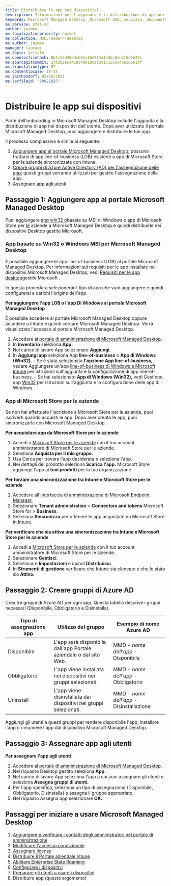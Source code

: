 ```yaml
---
title: Distribuire le app sui dispositivi
description: Informazioni per l'aggiunta e la distribuzione di app nei dispositivi Microsoft Managed Desktop.
keywords: Microsoft Managed Desktop, Microsoft 365, servizio, documentazione, app, app line-of-business, app LINEB
ms.service: m365-md
author: jaimeo
ms.localizationpriority: normal
ms.collection: M365-modern-desktop
ms.author: jaimeo
manager: laurawi
ms.topic: article
ms.openlocfilehash: 8bfc53d46bdcb91c16e9f4a1ddbc8ab3f6dfb47e
ms.sourcegitcommit: 27b2b2e5c41934b918cac2c171556c45e36661bf
ms.translationtype: MT
ms.contentlocale: it-IT
ms.lasthandoff: 03/19/2021
ms.locfileid: "50922027"
---
```

# <a name="deploy-apps-to-devices"></a>Distribuire le app sui dispositivi
Parte dell'onboarding in Microsoft Managed Desktop include l'aggiunta e la distribuzione di app nei dispositivi dell'utente. Dopo aver utilizzato il portale Microsoft Managed Desktop, puoi aggiungere e distribuire le tue app. 

Il processo complessivo è simile al seguente:
1. [Aggiungere app al portale Microsoft Managed Desktop:](#1) possono trattarsi di app line-of-business (LOB) esistenti o app di Microsoft Store per le aziende sincronizzate con Intune. 
2. [Creare gruppi di Azure Active Directory (AD) per l'assegnazione delle app:](#2) questi gruppi verranno utilizzati per gestire l'assegnazione delle app.
3. [Assegnare app agli utenti](#3)

<span id="1" />

## <a name="step-1-add-apps-to-microsoft-managed-desktop-portal"></a>Passaggio 1: Aggiungere app al portale Microsoft Managed Desktop
Puoi aggiungere [app win32 o](#lob-apps)basate su MSI di Windows o app di Microsoft Store per [le](#msfb-apps) aziende a Microsoft Managed Desktop e quindi distribuirle nei dispositivi Desktop gestito Microsoft.

<span id="lob-apps">

###  <a name="win32-or-windows-msi-based-apps-to-microsoft-managed-desktop"></a>App basate su Win32 o Windows MSI per Microsoft Managed Desktop

È possibile aggiungere le app line-of-business (LOB) al portale Microsoft Managed Desktop. Per informazioni sui requisiti per le app installate nei dispositivi Microsoft Managed Desktop, vedi [Requisiti per le app desktop](../service-description/mmd-app-requirements.md)gestite Microsoft .

In questa procedura selezionerai il tipo di app che vuoi aggiungere e quindi configurerai e carichi l'origine dell'app. 

**Per aggiungere l'app LOB o l'app Di Windows al portale Microsoft Managed Desktop**

È possibile accedere al portale Microsoft Managed Desktop oppure accedere a Intune e quindi cercare Microsoft Managed Desktop. Verrà visualizzato l'accesso al portale Microsoft Managed Desktop. 

1.    Accedere al [portale di amministrazione di Microsoft Managed Desktop](https://aka.ms/mmdportal). 
2.    In **Inventario** seleziona **App.**
3.    Nel carico di lavoro App selezionare **Aggiungi**.
4.    In **Aggiungi app** seleziona App **line-of-business** o **App di Windows (Win32).**
    - Se è stata selezionata **l'opzione App line-of-business,** vedere Aggiungere un'app [line-of-business di Windows a Microsoft Intune](/intune/lob-apps-windows) per istruzioni sull'aggiunta e la configurazione di app line-of-business.
    - Se hai selezionato **App di Windows (Win32),** vedi Gestione app [Win32](/intune/apps-win32-app-management) per istruzioni sull'aggiunta e la configurazione delle app di Windows.

<span id="msfb-apps">

### <a name="microsoft-store-for-business-apps"></a>App di Microsoft Store per le aziende
Se non hai effettuato l'iscrizione a Microsoft Store per le aziende, puoi iscriverti quando acquisti le app. Dopo aver creato le app, puoi sincronizzarle con Microsoft Managed Desktop. 

**Per acquistare app da Microsoft Store per le aziende**

1. Accedi a [Microsoft Store per le aziende](https://businessstore.microsoft.com) con il tuo account amministratore di Microsoft Store per le aziende.
2. Seleziona **Acquista per il mio gruppo.**
3. Usa Cerca per trovare l'app desiderata e seleziona l'app.
4. Nei dettagli del prodotto seleziona **Scarica l'app.** Microsoft Store aggiunge l'app ai **tuoi prodotti** per la tua organizzazione.

**Per forzare una sincronizzazione tra Intune e Microsoft Store per le aziende**
1. Accedere [all'interfaccia di amministrazione di Microsoft Endpoint Manager.](https://go.microsoft.com/fwlink/?linkid=2109431)
2. Selezionare **Tenant administration**  >  **Connectors and tokens** Microsoft Store for  >  **Business**.
3. Seleziona **Sincronizza** per ottenere le app acquistate da Microsoft Store in Intune.

**Per verificare che sia attiva una sincronizzazione tra Intune e Microsoft Store per le aziende**
1. Accedi a [Microsoft Store per le aziende](https://businessstore.microsoft.com) con il tuo account amministratore di Microsoft Store per le aziende.
2. Selezionare **Gestisci**.
3. Selezionare **Impostazioni** e quindi **Distribuisci**.
4. In **Strumenti di gestione** verificare che Intune sia elencato e che lo stato sia **Attivo.**  

<span id="2" />

## <a name="step-2-create-azure-ad-groups"></a>Passaggio 2: Creare gruppi di Azure AD

Crea tre gruppi di Azure AD per ogni app. Questa tabella descrive i gruppi necessari (Disponibile, Obbligatorio e Disinstalla). 

Tipo di assegnazione app |    Utilizzo del gruppo    | Esempio di nome Azure AD
--- | --- | ---
Disponibile |  L'app sarà disponibile dall'app Portale aziendale o dal sito Web. | MMD - *nome dell'app* - Disponibile
Obbligatorio |  L'app viene installata nei dispositivi nei gruppi selezionati. | MMD - *nome dell'app* - Obbligatorio
Uninstall |  L'app viene disinstallata dai dispositivi nei gruppi selezionati. | MMD - *nome dell'app* - Disinstallazione

Aggiungi gli utenti a questi gruppi per rendere disponibile l'app, installare l'app o rimuovere l'app dal dispositivo Microsoft Managed Desktop. 

<span id="3" />

## <a name="step-3-assign-apps-to-your-users"></a>Passaggio 3: Assegnare app agli utenti

**Per assegnare l'app agli utenti**

1. Accedere al [portale di amministrazione di Microsoft Managed Desktop](https://aka.ms/mmdportal).
2. Nel riquadro Desktop gestito seleziona **App.**
3. Nel carico di lavoro App seleziona l'app a cui vuoi assegnare gli utenti e seleziona **Assegna gruppi di utenti.**
4. Per l'app specifica, seleziona un tipo di assegnazione (Disponibile, Obbligatorio, Disinstalla) e assegna il gruppo appropriato.
5. Nel riquadro Assegna app selezionare **OK.**


## <a name="steps-to-get-started-with-microsoft-managed-desktop"></a>Passaggi per iniziare a usare Microsoft Managed Desktop

1. [Aggiungere e verificare i contatti degli amministratori nel portale di amministrazione](add-admin-contacts.md)
2. [Modificare l'accesso condizionale](conditional-access.md)
3. [Assegnare licenze](assign-licenses.md)
4. [Distribuire il Portale aziendale Intune](company-portal.md)
5. [Abilitare Enterprise State Roaming](enterprise-state-roaming.md)
6. [Configurare i dispositivi](set-up-devices.md)
7. [Preparare gli utenti a usare i dispositivi](get-started-devices.md)
8. Distribuire app (questo argomento)


<!--# Preparing apps for Microsoft Managed Desktop

This topic is the target for 2 "Learn more" links in the Admin Portal (aka.ms/app-overview;app-package); also target for link from Online resources (aka.ms/app-overviewmmd-app-prep) do not delete.

-->